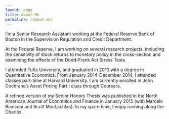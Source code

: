 ```yaml
---
layout: page
title: About Me
permalink: /about-me/
---
```


I’m a Senior Research Assistant working at the Federal Reserve Bank of Boston in
the Supervision Regulation and Credit Department.  

At the Federal Reserve, I am working on several research projects, including the
sensitivity of stock returns to monetary policy in the
cross-section and examining the effects of the Dodd-Frank Act Stress Tests.

I attended Tufts University, and graduated in 2013 with a degree in Quantitative
Economics.  From January 2014-December 2014, I attended classes part-time at
Harvard University. I am currently enrolled in John Cochrane’s Asset Pricing
Part I class through Coursera.

A refined version of my Senior Honors Thesis was published in the North American
Journal of Economics and Finance in January 2015 (with Marcelo Bianconi and
Scott MacLachlan). In my spare time, I enjoy running along the Charles.
